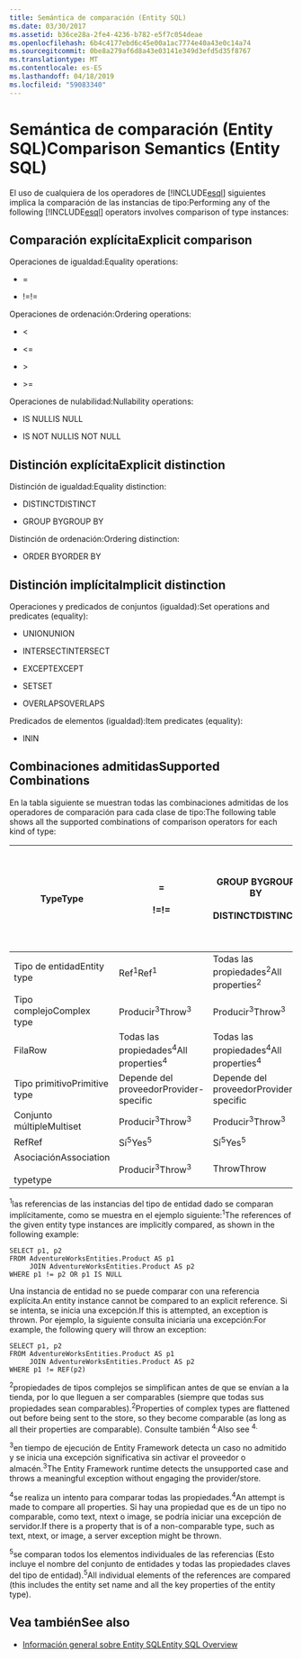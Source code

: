 ```yaml
---
title: Semántica de comparación (Entity SQL)
ms.date: 03/30/2017
ms.assetid: b36ce28a-2fe4-4236-b782-e5f7c054deae
ms.openlocfilehash: 6b4c4177ebd6c45e00a1ac7774e40a43e0c14a74
ms.sourcegitcommit: 0be8a279af6d8a43e03141e349d3efd5d35f8767
ms.translationtype: MT
ms.contentlocale: es-ES
ms.lasthandoff: 04/18/2019
ms.locfileid: "59083340"
---
```

# <a name="comparison-semantics-entity-sql"></a><span data-ttu-id="6e89c-102">Semántica de comparación (Entity SQL)</span><span class="sxs-lookup"><span data-stu-id="6e89c-102">Comparison Semantics (Entity SQL)</span></span>
<span data-ttu-id="6e89c-103">El uso de cualquiera de los operadores de [!INCLUDE[esql](../../../../../../includes/esql-md.md)] siguientes implica la comparación de las instancias de tipo:</span><span class="sxs-lookup"><span data-stu-id="6e89c-103">Performing any of the following [!INCLUDE[esql](../../../../../../includes/esql-md.md)] operators involves comparison of type instances:</span></span>  
  
## <a name="explicit-comparison"></a><span data-ttu-id="6e89c-104">Comparación explícita</span><span class="sxs-lookup"><span data-stu-id="6e89c-104">Explicit comparison</span></span>  
 <span data-ttu-id="6e89c-105">Operaciones de igualdad:</span><span class="sxs-lookup"><span data-stu-id="6e89c-105">Equality operations:</span></span>  
  
-   =  
  
-   <span data-ttu-id="6e89c-106">!=</span><span class="sxs-lookup"><span data-stu-id="6e89c-106">!=</span></span>  
  
 <span data-ttu-id="6e89c-107">Operaciones de ordenación:</span><span class="sxs-lookup"><span data-stu-id="6e89c-107">Ordering operations:</span></span>  
  
-   <  
  
-   \<=  
  
-   \>  
  
-   \>=  
  
 <span data-ttu-id="6e89c-108">Operaciones de nulabilidad:</span><span class="sxs-lookup"><span data-stu-id="6e89c-108">Nullability operations:</span></span>  
  
-   <span data-ttu-id="6e89c-109">IS NULL</span><span class="sxs-lookup"><span data-stu-id="6e89c-109">IS NULL</span></span>  
  
-   <span data-ttu-id="6e89c-110">IS NOT NULL</span><span class="sxs-lookup"><span data-stu-id="6e89c-110">IS NOT NULL</span></span>  
  
## <a name="explicit-distinction"></a><span data-ttu-id="6e89c-111">Distinción explícita</span><span class="sxs-lookup"><span data-stu-id="6e89c-111">Explicit distinction</span></span>  
 <span data-ttu-id="6e89c-112">Distinción de igualdad:</span><span class="sxs-lookup"><span data-stu-id="6e89c-112">Equality distinction:</span></span>  
  
-   <span data-ttu-id="6e89c-113">DISTINCT</span><span class="sxs-lookup"><span data-stu-id="6e89c-113">DISTINCT</span></span>  
  
-   <span data-ttu-id="6e89c-114">GROUP BY</span><span class="sxs-lookup"><span data-stu-id="6e89c-114">GROUP BY</span></span>  
  
 <span data-ttu-id="6e89c-115">Distinción de ordenación:</span><span class="sxs-lookup"><span data-stu-id="6e89c-115">Ordering distinction:</span></span>  
  
-   <span data-ttu-id="6e89c-116">ORDER BY</span><span class="sxs-lookup"><span data-stu-id="6e89c-116">ORDER BY</span></span>  
  
## <a name="implicit-distinction"></a><span data-ttu-id="6e89c-117">Distinción implícita</span><span class="sxs-lookup"><span data-stu-id="6e89c-117">Implicit distinction</span></span>  
 <span data-ttu-id="6e89c-118">Operaciones y predicados de conjuntos (igualdad):</span><span class="sxs-lookup"><span data-stu-id="6e89c-118">Set operations and predicates (equality):</span></span>  
  
-   <span data-ttu-id="6e89c-119">UNION</span><span class="sxs-lookup"><span data-stu-id="6e89c-119">UNION</span></span>  
  
-   <span data-ttu-id="6e89c-120">INTERSECT</span><span class="sxs-lookup"><span data-stu-id="6e89c-120">INTERSECT</span></span>  
  
-   <span data-ttu-id="6e89c-121">EXCEPT</span><span class="sxs-lookup"><span data-stu-id="6e89c-121">EXCEPT</span></span>  
  
-   <span data-ttu-id="6e89c-122">SET</span><span class="sxs-lookup"><span data-stu-id="6e89c-122">SET</span></span>  
  
-   <span data-ttu-id="6e89c-123">OVERLAPS</span><span class="sxs-lookup"><span data-stu-id="6e89c-123">OVERLAPS</span></span>  
  
 <span data-ttu-id="6e89c-124">Predicados de elementos (igualdad):</span><span class="sxs-lookup"><span data-stu-id="6e89c-124">Item predicates (equality):</span></span>  
  
-   <span data-ttu-id="6e89c-125">IN</span><span class="sxs-lookup"><span data-stu-id="6e89c-125">IN</span></span>  
  
## <a name="supported-combinations"></a><span data-ttu-id="6e89c-126">Combinaciones admitidas</span><span class="sxs-lookup"><span data-stu-id="6e89c-126">Supported Combinations</span></span>  
 <span data-ttu-id="6e89c-127">En la tabla siguiente se muestran todas las combinaciones admitidas de los operadores de comparación para cada clase de tipo:</span><span class="sxs-lookup"><span data-stu-id="6e89c-127">The following table shows all the supported combinations of comparison operators for each kind of type:</span></span>  
  
|<span data-ttu-id="6e89c-128">**Type**</span><span class="sxs-lookup"><span data-stu-id="6e89c-128">**Type**</span></span>|**=**<br /><br /> <span data-ttu-id="6e89c-129">**\!=**</span><span class="sxs-lookup"><span data-stu-id="6e89c-129">**!=**</span></span>|<span data-ttu-id="6e89c-130">**GROUP BY**</span><span class="sxs-lookup"><span data-stu-id="6e89c-130">**GROUP BY**</span></span><br /><br /> <span data-ttu-id="6e89c-131">**DISTINCT**</span><span class="sxs-lookup"><span data-stu-id="6e89c-131">**DISTINCT**</span></span>|<span data-ttu-id="6e89c-132">**UNION**</span><span class="sxs-lookup"><span data-stu-id="6e89c-132">**UNION**</span></span><br /><br /> <span data-ttu-id="6e89c-133">**INTERSECT**</span><span class="sxs-lookup"><span data-stu-id="6e89c-133">**INTERSECT**</span></span><br /><br /> <span data-ttu-id="6e89c-134">**EXCEPT**</span><span class="sxs-lookup"><span data-stu-id="6e89c-134">**EXCEPT**</span></span><br /><br /> <span data-ttu-id="6e89c-135">**SET**</span><span class="sxs-lookup"><span data-stu-id="6e89c-135">**SET**</span></span><br /><br /> <span data-ttu-id="6e89c-136">**OVERLAPS**</span><span class="sxs-lookup"><span data-stu-id="6e89c-136">**OVERLAPS**</span></span>|<span data-ttu-id="6e89c-137">**IN**</span><span class="sxs-lookup"><span data-stu-id="6e89c-137">**IN**</span></span>|<span data-ttu-id="6e89c-138">**<   <=**</span><span class="sxs-lookup"><span data-stu-id="6e89c-138">**<   <=**</span></span><br /><br /> <span data-ttu-id="6e89c-139">**>   >=**</span><span class="sxs-lookup"><span data-stu-id="6e89c-139">**>   >=**</span></span>|<span data-ttu-id="6e89c-140">**ORDER BY**</span><span class="sxs-lookup"><span data-stu-id="6e89c-140">**ORDER BY**</span></span>|<span data-ttu-id="6e89c-141">**ES NULL**</span><span class="sxs-lookup"><span data-stu-id="6e89c-141">**IS NULL**</span></span><br /><br /> <span data-ttu-id="6e89c-142">**NO ES NULL**</span><span class="sxs-lookup"><span data-stu-id="6e89c-142">**IS NOT NULL**</span></span>|  
|-|-|-|-|-|-|-|-|  
|<span data-ttu-id="6e89c-143">Tipo de entidad</span><span class="sxs-lookup"><span data-stu-id="6e89c-143">Entity type</span></span>|<span data-ttu-id="6e89c-144">Ref<sup>1</sup></span><span class="sxs-lookup"><span data-stu-id="6e89c-144">Ref<sup>1</sup></span></span>|<span data-ttu-id="6e89c-145">Todas las propiedades<sup>2</sup></span><span class="sxs-lookup"><span data-stu-id="6e89c-145">All properties<sup>2</sup></span></span>|<span data-ttu-id="6e89c-146">Todas las propiedades<sup>2</sup></span><span class="sxs-lookup"><span data-stu-id="6e89c-146">All properties<sup>2</sup></span></span>|<span data-ttu-id="6e89c-147">Todas las propiedades<sup>2</sup></span><span class="sxs-lookup"><span data-stu-id="6e89c-147">All properties<sup>2</sup></span></span>|<span data-ttu-id="6e89c-148">Producir<sup>3</sup></span><span class="sxs-lookup"><span data-stu-id="6e89c-148">Throw<sup>3</sup></span></span>|<span data-ttu-id="6e89c-149">Producir<sup>3</sup></span><span class="sxs-lookup"><span data-stu-id="6e89c-149">Throw<sup>3</sup></span></span>|<span data-ttu-id="6e89c-150">Ref<sup>1</sup></span><span class="sxs-lookup"><span data-stu-id="6e89c-150">Ref<sup>1</sup></span></span>|  
|<span data-ttu-id="6e89c-151">Tipo complejo</span><span class="sxs-lookup"><span data-stu-id="6e89c-151">Complex type</span></span>|<span data-ttu-id="6e89c-152">Producir<sup>3</sup></span><span class="sxs-lookup"><span data-stu-id="6e89c-152">Throw<sup>3</sup></span></span>|<span data-ttu-id="6e89c-153">Producir<sup>3</sup></span><span class="sxs-lookup"><span data-stu-id="6e89c-153">Throw<sup>3</sup></span></span>|<span data-ttu-id="6e89c-154">Producir<sup>3</sup></span><span class="sxs-lookup"><span data-stu-id="6e89c-154">Throw<sup>3</sup></span></span>|<span data-ttu-id="6e89c-155">Producir<sup>3</sup></span><span class="sxs-lookup"><span data-stu-id="6e89c-155">Throw<sup>3</sup></span></span>|<span data-ttu-id="6e89c-156">Producir<sup>3</sup></span><span class="sxs-lookup"><span data-stu-id="6e89c-156">Throw<sup>3</sup></span></span>|<span data-ttu-id="6e89c-157">Producir<sup>3</sup></span><span class="sxs-lookup"><span data-stu-id="6e89c-157">Throw<sup>3</sup></span></span>|<span data-ttu-id="6e89c-158">Producir<sup>3</sup></span><span class="sxs-lookup"><span data-stu-id="6e89c-158">Throw<sup>3</sup></span></span>|  
|<span data-ttu-id="6e89c-159">Fila</span><span class="sxs-lookup"><span data-stu-id="6e89c-159">Row</span></span>|<span data-ttu-id="6e89c-160">Todas las propiedades<sup>4</sup></span><span class="sxs-lookup"><span data-stu-id="6e89c-160">All properties<sup>4</sup></span></span>|<span data-ttu-id="6e89c-161">Todas las propiedades<sup>4</sup></span><span class="sxs-lookup"><span data-stu-id="6e89c-161">All properties<sup>4</sup></span></span>|<span data-ttu-id="6e89c-162">Todas las propiedades<sup>4</sup></span><span class="sxs-lookup"><span data-stu-id="6e89c-162">All properties<sup>4</sup></span></span>|<span data-ttu-id="6e89c-163">Producir<sup>3</sup></span><span class="sxs-lookup"><span data-stu-id="6e89c-163">Throw<sup>3</sup></span></span>|<span data-ttu-id="6e89c-164">Producir<sup>3</sup></span><span class="sxs-lookup"><span data-stu-id="6e89c-164">Throw<sup>3</sup></span></span>|<span data-ttu-id="6e89c-165">Todas las propiedades<sup>4</sup></span><span class="sxs-lookup"><span data-stu-id="6e89c-165">All properties<sup>4</sup></span></span>|<span data-ttu-id="6e89c-166">Producir<sup>3</sup></span><span class="sxs-lookup"><span data-stu-id="6e89c-166">Throw<sup>3</sup></span></span>|  
|<span data-ttu-id="6e89c-167">Tipo primitivo</span><span class="sxs-lookup"><span data-stu-id="6e89c-167">Primitive type</span></span>|<span data-ttu-id="6e89c-168">Depende del proveedor</span><span class="sxs-lookup"><span data-stu-id="6e89c-168">Provider-specific</span></span>|<span data-ttu-id="6e89c-169">Depende del proveedor</span><span class="sxs-lookup"><span data-stu-id="6e89c-169">Provider-specific</span></span>|<span data-ttu-id="6e89c-170">Depende del proveedor</span><span class="sxs-lookup"><span data-stu-id="6e89c-170">Provider-specific</span></span>|<span data-ttu-id="6e89c-171">Depende del proveedor</span><span class="sxs-lookup"><span data-stu-id="6e89c-171">Provider-specific</span></span>|<span data-ttu-id="6e89c-172">Depende del proveedor</span><span class="sxs-lookup"><span data-stu-id="6e89c-172">Provider-specific</span></span>|<span data-ttu-id="6e89c-173">Depende del proveedor</span><span class="sxs-lookup"><span data-stu-id="6e89c-173">Provider-specific</span></span>|<span data-ttu-id="6e89c-174">Depende del proveedor</span><span class="sxs-lookup"><span data-stu-id="6e89c-174">Provider-specific</span></span>|  
|<span data-ttu-id="6e89c-175">Conjunto múltiple</span><span class="sxs-lookup"><span data-stu-id="6e89c-175">Multiset</span></span>|<span data-ttu-id="6e89c-176">Producir<sup>3</sup></span><span class="sxs-lookup"><span data-stu-id="6e89c-176">Throw<sup>3</sup></span></span>|<span data-ttu-id="6e89c-177">Producir<sup>3</sup></span><span class="sxs-lookup"><span data-stu-id="6e89c-177">Throw<sup>3</sup></span></span>|<span data-ttu-id="6e89c-178">Producir<sup>3</sup></span><span class="sxs-lookup"><span data-stu-id="6e89c-178">Throw<sup>3</sup></span></span>|<span data-ttu-id="6e89c-179">Producir<sup>3</sup></span><span class="sxs-lookup"><span data-stu-id="6e89c-179">Throw<sup>3</sup></span></span>|<span data-ttu-id="6e89c-180">Producir<sup>3</sup></span><span class="sxs-lookup"><span data-stu-id="6e89c-180">Throw<sup>3</sup></span></span>|<span data-ttu-id="6e89c-181">Producir<sup>3</sup></span><span class="sxs-lookup"><span data-stu-id="6e89c-181">Throw<sup>3</sup></span></span>|<span data-ttu-id="6e89c-182">Producir<sup>3</sup></span><span class="sxs-lookup"><span data-stu-id="6e89c-182">Throw<sup>3</sup></span></span>|  
|<span data-ttu-id="6e89c-183">Ref</span><span class="sxs-lookup"><span data-stu-id="6e89c-183">Ref</span></span>|<span data-ttu-id="6e89c-184">Sí<sup>5</sup></span><span class="sxs-lookup"><span data-stu-id="6e89c-184">Yes<sup>5</sup></span></span>|<span data-ttu-id="6e89c-185">Sí<sup>5</sup></span><span class="sxs-lookup"><span data-stu-id="6e89c-185">Yes<sup>5</sup></span></span>|<span data-ttu-id="6e89c-186">Sí<sup>5</sup></span><span class="sxs-lookup"><span data-stu-id="6e89c-186">Yes<sup>5</sup></span></span>|<span data-ttu-id="6e89c-187">Sí<sup>5</sup></span><span class="sxs-lookup"><span data-stu-id="6e89c-187">Yes<sup>5</sup></span></span>|<span data-ttu-id="6e89c-188">Throw</span><span class="sxs-lookup"><span data-stu-id="6e89c-188">Throw</span></span>|<span data-ttu-id="6e89c-189">Throw</span><span class="sxs-lookup"><span data-stu-id="6e89c-189">Throw</span></span>|<span data-ttu-id="6e89c-190">Sí<sup>5</sup></span><span class="sxs-lookup"><span data-stu-id="6e89c-190">Yes<sup>5</sup></span></span>|  
|<span data-ttu-id="6e89c-191">Asociación</span><span class="sxs-lookup"><span data-stu-id="6e89c-191">Association</span></span><br /><br /> <span data-ttu-id="6e89c-192">type</span><span class="sxs-lookup"><span data-stu-id="6e89c-192">type</span></span>|<span data-ttu-id="6e89c-193">Producir<sup>3</sup></span><span class="sxs-lookup"><span data-stu-id="6e89c-193">Throw<sup>3</sup></span></span>|<span data-ttu-id="6e89c-194">Throw</span><span class="sxs-lookup"><span data-stu-id="6e89c-194">Throw</span></span>|<span data-ttu-id="6e89c-195">Throw</span><span class="sxs-lookup"><span data-stu-id="6e89c-195">Throw</span></span>|<span data-ttu-id="6e89c-196">Throw</span><span class="sxs-lookup"><span data-stu-id="6e89c-196">Throw</span></span>|<span data-ttu-id="6e89c-197">Producir<sup>3</sup></span><span class="sxs-lookup"><span data-stu-id="6e89c-197">Throw<sup>3</sup></span></span>|<span data-ttu-id="6e89c-198">Producir<sup>3</sup></span><span class="sxs-lookup"><span data-stu-id="6e89c-198">Throw<sup>3</sup></span></span>|<span data-ttu-id="6e89c-199">Producir<sup>3</sup></span><span class="sxs-lookup"><span data-stu-id="6e89c-199">Throw<sup>3</sup></span></span>|  
  
 <span data-ttu-id="6e89c-200"><sup>1</sup>las referencias de las instancias del tipo de entidad dado se comparan implícitamente, como se muestra en el ejemplo siguiente:</span><span class="sxs-lookup"><span data-stu-id="6e89c-200"><sup>1</sup>The references of the given entity type instances are implicitly compared, as shown in the following example:</span></span>  
  
```  
SELECT p1, p2   
FROM AdventureWorksEntities.Product AS p1   
     JOIN AdventureWorksEntities.Product AS p2   
WHERE p1 != p2 OR p1 IS NULL  
```  
  
 <span data-ttu-id="6e89c-201">Una instancia de entidad no se puede comparar con una referencia explícita.</span><span class="sxs-lookup"><span data-stu-id="6e89c-201">An entity instance cannot be compared to an explicit reference.</span></span> <span data-ttu-id="6e89c-202">Si se intenta, se inicia una excepción.</span><span class="sxs-lookup"><span data-stu-id="6e89c-202">If this is attempted, an exception is thrown.</span></span> <span data-ttu-id="6e89c-203">Por ejemplo, la siguiente consulta iniciaría una excepción:</span><span class="sxs-lookup"><span data-stu-id="6e89c-203">For example, the following query will throw an exception:</span></span>  
  
```  
SELECT p1, p2   
FROM AdventureWorksEntities.Product AS p1   
     JOIN AdventureWorksEntities.Product AS p2   
WHERE p1 != REF(p2)  
```  
  
 <span data-ttu-id="6e89c-204"><sup>2</sup>propiedades de tipos complejos se simplifican antes de que se envían a la tienda, por lo que lleguen a ser comparables (siempre que todas sus propiedades sean comparables).</span><span class="sxs-lookup"><span data-stu-id="6e89c-204"><sup>2</sup>Properties of complex types are flattened out before being sent to the store, so they become comparable (as long as all their properties are comparable).</span></span> <span data-ttu-id="6e89c-205">Consulte también <sup>4.</sup></span><span class="sxs-lookup"><span data-stu-id="6e89c-205">Also see <sup>4.</sup></span></span>  
  
 <span data-ttu-id="6e89c-206"><sup>3</sup>en tiempo de ejecución de Entity Framework detecta un caso no admitido y se inicia una excepción significativa sin activar el proveedor o almacén.</span><span class="sxs-lookup"><span data-stu-id="6e89c-206"><sup>3</sup>The Entity Framework runtime detects the unsupported case and throws a meaningful exception without engaging the provider/store.</span></span>  
  
 <span data-ttu-id="6e89c-207"><sup>4</sup>se realiza un intento para comparar todas las propiedades.</span><span class="sxs-lookup"><span data-stu-id="6e89c-207"><sup>4</sup>An attempt is made to compare all properties.</span></span> <span data-ttu-id="6e89c-208">Si hay una propiedad que es de un tipo no comparable, como text, ntext o image, se podría iniciar una excepción de servidor.</span><span class="sxs-lookup"><span data-stu-id="6e89c-208">If there is a property that is of a non-comparable type, such as text, ntext, or image, a server exception might be thrown.</span></span>  
  
 <span data-ttu-id="6e89c-209"><sup>5</sup>se comparan todos los elementos individuales de las referencias (Esto incluye el nombre del conjunto de entidades y todas las propiedades claves del tipo de entidad).</span><span class="sxs-lookup"><span data-stu-id="6e89c-209"><sup>5</sup>All individual elements of the references are compared (this includes the entity set name and all the key properties of the entity type).</span></span>  
  
## <a name="see-also"></a><span data-ttu-id="6e89c-210">Vea también</span><span class="sxs-lookup"><span data-stu-id="6e89c-210">See also</span></span>

- [<span data-ttu-id="6e89c-211">Información general sobre Entity SQL</span><span class="sxs-lookup"><span data-stu-id="6e89c-211">Entity SQL Overview</span></span>](../../../../../../docs/framework/data/adonet/ef/language-reference/entity-sql-overview.md)
